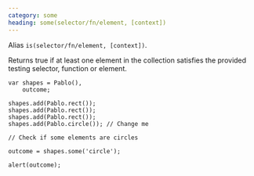 ```yaml
--- 
category: some
heading: some(selector/fn/element, [context])
---
```


Alias `is(selector/fn/element, [context])`.

Returns true if at least one element in the collection satisfies the provided testing selector, function or element.

    var shapes = Pablo(),
        outcome;

    shapes.add(Pablo.rect());
    shapes.add(Pablo.rect());
    shapes.add(Pablo.rect());
    shapes.add(Pablo.circle()); // Change me

    // Check if some elements are circles

    outcome = shapes.some('circle');

    alert(outcome);
